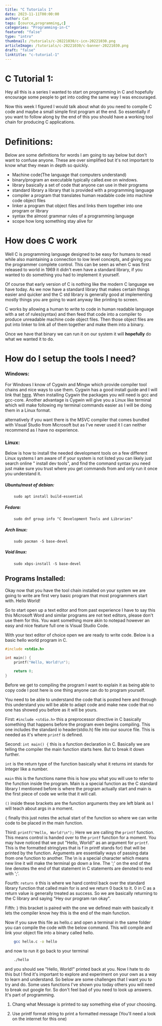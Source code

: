 ```yaml
---
title: "C Tutorials 1"
date: 2023-11-11T00:00:00
author: Cat
tags: [cource,programming,c]
categories: "Programming-in-C"
featured: "false"
type: "intro"
thumbnail: /tutorials/c-20221030/c-icn-20221030.png
articleImage: /tutorials/c-20221030/c-banner-20221030.png
draft: "false"
linktitle: "c-tutorial-1"
---
```


# C Tutorial 1:
Hey all this is a series I wanted to start on programming in C and hopefully encourage some people to get into coding the same way I was encouraged.

Now this week I figured I would talk about what do you need to compile C code and maybe a small simple first program at the end. So essentially if you want to follow along by the end of this you should have a working tool chain for producing C applications.

# Definitions:
Below are some definitions for words I am going to say below but don't want to confuse anyone. These are over simplified but it's not important to know what they mean in depth so quickly.
- Machine code(The language that computers understand)
- binary/program an executable typically called.exe on windows.
- library basically a set of code that anyone can use in their programs
- standard library a library that is provided with a programming language
- compiler a program that translates human readable code into machine code object files
- linker a program that object files and links them together into one program or library
- syntax the almost grammar rules of a programming language
- scope how long something stay alive for

# How does C work
Well C is programming language designed to be easy for humans to read while also maintaining a connection to low level concepts, and giving you the programmer complete control. This can be seen as when C was first released to world in 1969 it didn't even have a standard library, if you wanted to do something you had to implement it yourself.

Of course that early version of C is nothing like the modern C language we have today. As we now have a standard library that makes certain things easier and quicker and the C std library is generally good at implementing mostly things you are going to want anyway like printing to screen.

C works by allowing a human to write to code in  human readable language with a set of rules(syntax) and then feed that code into a compiler to produce unreadable machine code object files. Then those object files are put into linker to link all of them together and make them into a binary.

Once we have that binary we can run it on our system it will **hopefully** do what we wanted it to do.

# How do I setup the tools I need?

### Windows:
For Windows I know of Cygwin and Mingw which provide compiler tool chains and nice ways to use them. Cygwin has a good install guide and I will link that [here](https://cygwin.com/install.html). When installing Cygwin the packages you will need is gcc and gcc-core. Another advantage is Cygwin will give you a Linux like terminal which will make following my terminal commands easier as I will be doing them in a Linux format.

alternatively if you want there is the MSVC compiler that comes bundled with Visual Studio from Microsoft but as I've never used it I can neither recommend as I have no experience.

### Linux:
Below is how to install the needed development tools on a few different Linux systems I am aware of if your system is not listed you can likely just search online "<DISTRO NAME> install dev tools", and find the command syntax you need just make sure you trust where you get commands from and only run it once you understand it.

##### Ubuntu/most of debian:
```
    sudo apt install build-essential
```

##### Fedora:
```
    sudo dnf group info "C Development Tools and Libraries"
```

##### Arch linux:
```
    sudo pacman -S base-devel
```

##### Void linux:
```
    sudo xbps-install -S base-devel
```

## Programs Installed:
Okay now that you have the tool chain installed on your system we are going to write are first very basic program that most programmers start with. Hello World!

So to start open up a text editor and from past experience I have to say this this Microsoft Word and similar programs are not text editors, please don't use them for this. You want something more akin to notepad however an easy and nice feature full one is Visual Studio Code.

With your text editor of choice open we are ready to write code. Below is a basic hello world program in C.

```c
#include <stdio.h>
    
int main() {
    printf("Hello, World!\n");

    return 0;
}
```
Before we get to compiling the program I want to explain it as being able to copy code I post here is one thing anyone can do to program yourself. 

You need to be able to understand the code that is posted here and through this understand you will be able to adapt code and make new code that no one has showed you before as it will be yours.

First: `#include <stdio.h>` this a preprocessor directive in C basically something that happens before the program even begins compiling. This one includes the standard io header(stdio.h) file into our source file. This is needed as it's where `printf` is defined.

Second: `int main() {` this is a function declaration in C. Basically we are telling the compiler the main function starts here. But to break it down further.

`int` is the return type of the function basically what it returns int stands for Integer like a number.

`main` this is the functions name this is how you what you will use to refer to the function inside the program. Main is a special function as the C standard library I mentioned before is where the program actually start and main is the first piece of code we write that it will call.

`()` inside these brackets are the function arguments they are left blank as I will teach about args in a moment.

`{` finally this just notes the actual start of the function so where we can write code to be placed in the main function.

Third: `printf("Hello, World!\n");` Here we are calling the `printf` function. This means control is handed over to the `printf` function for a moment. You may have noticed that we put "Hello, World!" as an argument for `printf`. This is the formatted string(yes that is f in printf stands for) that will be printed by the function. Arguments are essentially ways of passing data from one function to another. The \n is a special character which means new line it will make the terminal go down a line. The ';' on the end of the line denotes the end of that statement in C statements are denoted to end with ';'.

Fourth: `return 0` this is where we hand control back over the standard library function that called main for is and we return 0 back to it. 0 in C as a return value is generally treated as success. So we are basically returning to the C library and saying "Hey our program ran okay". 

Fifth: `}` this bracket is paired with the one we defined main with basically it lets the compiler know hey this is the end of the main function.

Now if you save this file as hello.c and open a terminal in the same folder you can compile the code with the below command. This will compile and link your object file into a binary called hello.
```sh
    gcc hello.c -o hello
```

and now to run it go back to your terminal 

```sh
    ./hello
```
and you should see "Hello, World!" printed back at you. Now I hate to do this but I find it's important to explore and experiment on your own as a way to learn and understand. So below are some challenges that I want you to try and do. Some uses functions I've shown you today others you will need to break out google for. So don't feel bad of you need to look up answers. It's part of programming.

1. Chang what Message is printed to say something else of your choosing.

2. Use printf format string to print a formatted message (You'll need a look on the internet for this one)
